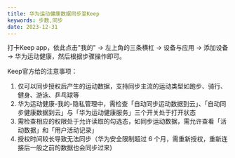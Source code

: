 ```yaml
---
title: 华为运动健康数据同步至Keep
keywords: 步数,同步
date: 2023-12-31
---
```


打卡Keep app，依此点击"我的" -> 左上角的三条横杠 -> 设备与应用 -> 添加设备 -> 华为运动健康，然后根据步骤操作即可。

Keep官方给的注意事项：

1. 仅可以同步授权后产生的运动数据，支持同步主流的运动类型如跑步、骑行、健身、游泳、乒乓球等
2. 华为运动健康-我的-隐私管理中，需检查「自动同步运动数据到云」、「自动同步健康数据到云」与「华为运动健康服务」三个开关处于打开状态
3. 需检查相应的权限处于允许读取的勾选态，如同步运动数据，需允许查看「活动数据」和「用户活动记录」
4. 授权时间较长导致无法同步（华为安全限制超过 6 个月，需重新授权，重新连接后一般之前的数据也会同步过来)

